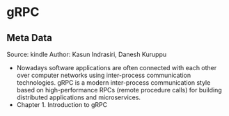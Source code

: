 # gRPC

## Meta Data

Source:  kindle 
Author: Kasun Indrasiri, Danesh Kuruppu

- Nowadays software applications are often connected with each other over computer networks using inter-process communication technologies. gRPC is a modern inter-process communication style based on high-performance RPCs (remote procedure calls) for building distributed applications and microservices.
- Chapter 1. Introduction to gRPC
